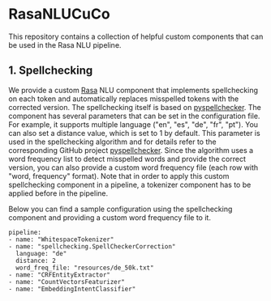 # RasaNLUCuCo
This repository contains a collection of helpful custom components that can be used in
the Rasa NLU pipeline. 


## 1. Spellchecking

We provide a custom [Rasa](https://github.com/RasaHQ) NLU component that implements spellchecking on each token and automatically replaces misspelled tokens with the corrected version. The spellchecking itself is based on [pyspellchecker](https://github.com/barrust/pyspellchecker). The component has several parameters that can be set in the configuration file. For example, it supports multiple language ("en", "es", "de", "fr", "pt"). You can also set a distance value, which is set to 1 by default. This parameter is used in the spellchecking algorithm and for details refer to the corresponding GitHub project [pyspellchecker](https://github.com/barrust/pyspellchecker). Since the algorithm uses a word frequency list to detect misspelled words and provide the correct version, you can also provide a custom word frequency file (each row with "word, frequency" format). Note that in order to apply this custom spellchecking component in a pipeline, a tokenizer component has to be applied before in the pipeline.

Below you can find a sample configuration using the spellchecking component and providing a custom word frequency file to it.

```
pipeline:
- name: "WhitespaceTokenizer"
- name: "spellchecking.SpellCheckerCorrection"
  language: "de"
  distance: 2
  word_freq_file: "resources/de_50k.txt"
- name: "CRFEntityExtractor"
- name: "CountVectorsFeaturizer"
- name: "EmbeddingIntentClassifier"
```
